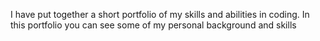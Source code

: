 I have put together a short portfolio of my skills and abilities in coding. In this portfolio you can see some of my personal background and skills
